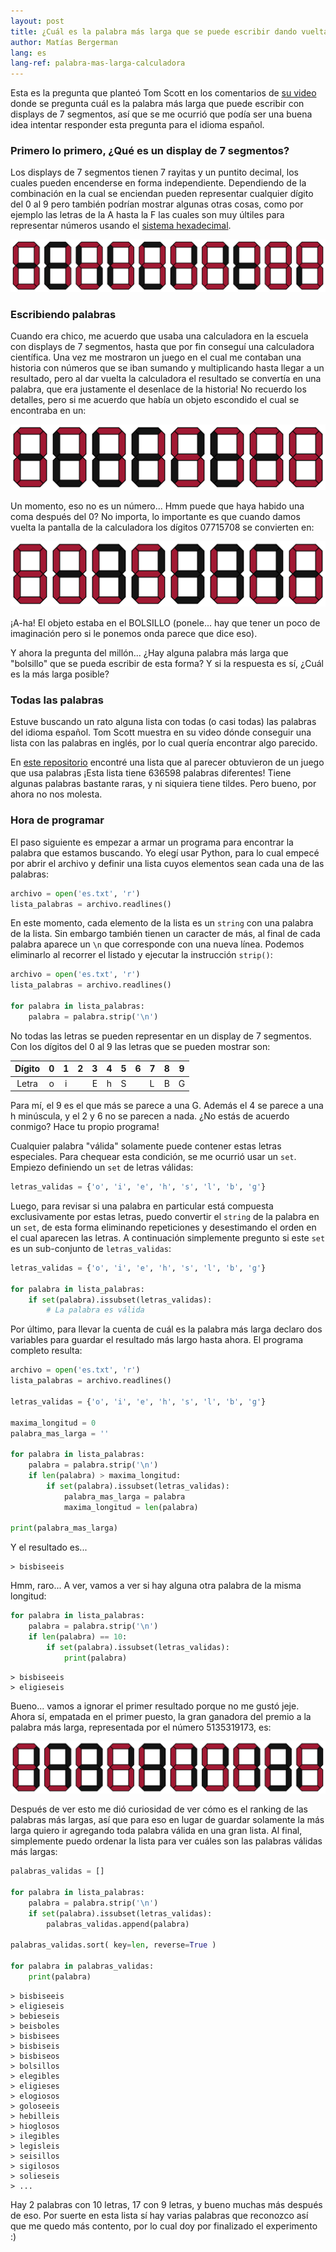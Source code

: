 ```yaml
---
layout: post
title: ¿Cuál es la palabra más larga que se puede escribir dando vuelta una calculadora?
author: Matías Bergerman
lang: es
lang-ref: palabra-mas-larga-calculadora
---
```


Esta es la pregunta que planteó Tom Scott en los comentarios de [su video](https://youtu.be/zp4BMR88260) donde se pregunta cuál es la palabra más larga que puede escribir con displays de 7 segmentos, así que se me ocurrió que podía ser una buena idea intentar responder esta pregunta para el idioma español.

### Primero lo primero, ¿Qué es un display de 7 segmentos?

Los displays de 7 segmentos tienen 7 rayitas y un puntito decimal, los cuales pueden encenderse en forma independiente. Dependiendo de la combinación en la cual se enciendan pueden representar cualquier dígito del 0 al 9 pero también podrían mostrar algunas otras cosas, como por ejemplo las letras de la A hasta la F las cuales son muy últiles para representar números usando el [sistema hexadecimal](https://es.wikipedia.org/wiki/Sistema_hexadecimal).

<p style="text-align:center">
<img src="images/siete-segmentos/7seg-digits.png" alt="Dígitos del 0 al 9 en displays de 7 segmentos" style="max-height: 8em;">
</p>


### Escribiendo palabras

Cuando era chico, me acuerdo que usaba una calculadora en la escuela con displays de 7 segmentos, hasta que por fin conseguí una calculadora científica. Una vez me mostraron un juego en el cual me contaban una historia con números que se iban sumando y multiplicando hasta llegar a un resultado, pero al dar vuelta la calculadora el resultado se convertía en una palabra, que era justamente el desenlace de la historia! No recuerdo los detalles, pero si me acuerdo que había un objeto escondido el cual se encontraba en un:

<p style="text-align:center">
<img src="images/siete-segmentos/7seg-bolsillo.png" alt="Palabra BOLSILLO en un display de calculadora al derecho" style="max-height: 8em;">
</p>

Un momento, eso no es un número... Hmm puede que haya habido una coma después del 0? No importa, lo importante es que cuando damos vuelta la pantalla de la calculadora los dígitos 07715708 se convierten en:

<p style="text-align:center">
<img src="images/siete-segmentos/7seg-bolsillo.png" alt="Palabra BOLSILLO en un display de calculadora al revés" style="max-height: 8em;transform: scaleX(-1) scaleY(-1);">
</p>

¡A-ha! El objeto estaba en el BOLSILLO (ponele... hay que tener un poco de imaginación pero si le ponemos onda parece que dice eso).

Y ahora la pregunta del millón... ¿Hay alguna palabra más larga que "bolsillo" que se pueda escribir de esta forma? Y si la respuesta es sí, ¿Cuál es la más larga posible?


### Todas las palabras

Estuve buscando un rato alguna lista con todas (o casi todas) las palabras del idioma español. Tom Scott muestra en su video dónde conseguir una lista con las palabras en inglés, por lo cual quería encontrar algo parecido.

En [este repositorio](https://github.com/lorenbrichter/Words/) encontré una lista que al parecer obtuvieron de un juego que usa palabras ¡Esta lista tiene 636598 palabras diferentes! Tiene algunas palabras bastante raras, y ni siquiera tiene tildes. Pero bueno, por ahora no nos molesta.

### Hora de programar

El paso siguiente es empezar a armar un programa para encontrar la palabra que estamos buscando. Yo elegí usar Python, para lo cual empecé por abrir el archivo y definir una lista cuyos elementos sean cada una de las palabras:

```python
archivo = open('es.txt', 'r')
lista_palabras = archivo.readlines()
```

En este momento, cada elemento de la lista es un `string` con una palabra de la lista. Sin embargo también tienen un caracter de más, al final de cada palabra aparece un `\n` que corresponde con una nueva línea. Podemos eliminarlo al recorrer el listado y ejecutar la instrucción `strip()`:

```python
archivo = open('es.txt', 'r')
lista_palabras = archivo.readlines()

for palabra in lista_palabras:
    palabra = palabra.strip('\n')
```

No todas las letras se pueden representar en un display de 7 segmentos. Con los dígitos del 0 al 9 las letras que se pueden mostrar son:

| Dígito | 0 | 1 | 2 | 3 | 4 | 5 | 6 | 7 | 8 | 9 |
|:------:|:-:|:-:|:-:|:-:|:-:|:-:|---|---|---|---|
|  Letra | o | i |   | E | h | S |   | L | B | G |

Para mí, el 9 es el que más se parece a una G. Además el 4 se parece a una h minúscula, y el 2 y 6 no se parecen a nada. ¿No estás de acuerdo conmigo? Hace tu propio programa!

Cualquier palabra "válida" solamente puede contener estas letras especiales. Para chequear esta condición, se me ocurrió usar un `set`. Empiezo definiendo un `set` de letras válidas:

```python
letras_validas = {'o', 'i', 'e', 'h', 's', 'l', 'b', 'g'}
```

Luego, para revisar si una palabra en particular está compuesta exclusivamente por estas letras, puedo convertir el `string` de la palabra en un `set`, de esta forma eliminando repeticiones y desestimando el orden en el cual aparecen las letras. A continuación simplemente pregunto si este `set` es un sub-conjunto de `letras_validas`:

```python
letras_validas = {'o', 'i', 'e', 'h', 's', 'l', 'b', 'g'}

for palabra in lista_palabras:
    if set(palabra).issubset(letras_validas):
        # La palabra es válida
```

Por último, para llevar la cuenta de cuál es la palabra más larga declaro dos variables para guardar el resultado más largo hasta ahora. El programa completo resulta:

```python
archivo = open('es.txt', 'r')
lista_palabras = archivo.readlines()

letras_validas = {'o', 'i', 'e', 'h', 's', 'l', 'b', 'g'}

maxima_longitud = 0
palabra_mas_larga = ''

for palabra in lista_palabras:
    palabra = palabra.strip('\n')
    if len(palabra) > maxima_longitud:
        if set(palabra).issubset(letras_validas):
            palabra_mas_larga = palabra
            maxima_longitud = len(palabra)

print(palabra_mas_larga)
```

Y el resultado es...
```
> bisbiseeis
```

Hmm, raro... A ver, vamos a ver si hay alguna otra palabra de la misma longitud:

```python
for palabra in lista_palabras:
    palabra = palabra.strip('\n')
    if len(palabra) == 10:
        if set(palabra).issubset(letras_validas):
            print(palabra)
```

```
> bisbiseeis
> eligieseis
```

Bueno... vamos a ignorar el primer resultado porque no me gustó jeje. Ahora sí, empatada en el primer puesto, la gran ganadora del premio a la palabra más larga, representada por el número 5135319173, es:

<p style="text-align:center">
<img src="images/siete-segmentos/7seg-eligieseis.png" alt="Palabra ELIGIESEIS en un display de calculadora al revés" style="max-height: 8em;transform: scaleX(-1) scaleY(-1);">
</p>

Después de ver esto me dió curiosidad de ver cómo es el ranking de las palabras más largas, así que para eso en lugar de guardar solamente la más larga quiero ir agregando toda palabra válida en una gran lista. Al final, simplemente puedo ordenar la lista para ver cuáles son las palabras válidas más largas:

```python
palabras_validas = []

for palabra in lista_palabras:
    palabra = palabra.strip('\n')
    if set(palabra).issubset(letras_validas):
        palabras_validas.append(palabra)

palabras_validas.sort( key=len, reverse=True )

for palabra in palabras_validas:
    print(palabra)
```
```
> bisbiseeis
> eligieseis
> bebieseis
> beisboles
> bisbisees
> bisbiseis
> bisbiseos
> bolsillos
> elegibles
> eligieses
> elogiosos
> goloseeis
> hebilleis
> hioglosos
> ilegibles
> legisleis
> seisillos
> sigilosos
> solieseis
> ...
```

Hay 2 palabras con 10 letras, 17 con 9 letras, y bueno muchas más después de eso. Por suerte en esta lista sí hay varias palabras que reconozco así que me quedo más contento, por lo cual doy por finalizado el experimento :)
